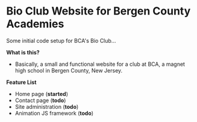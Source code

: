 Bio Club Website for Bergen County Academies
============================================

Some initial code setup for BCA's Bio Club...


**What is this?**
- Basically, a small and functional website
  for a club at BCA, a magnet high school
  in Bergen County, New Jersey.
  
**Feature List**
* Home page (**started**)
* Contact page (**todo**)
* Site administration (**todo**)
* Animation JS framework (**todo**)
